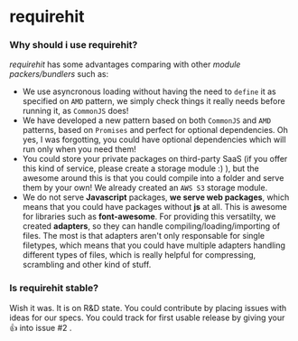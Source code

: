 requirehit
==========

### Why should i use requirehit?

*requirehit* has some advantages comparing with other *module packers/bundlers* such as:

* We use asyncronous loading without having the need to `define` it as specified on `AMD` pattern, we simply check things it really needs before running it, as `CommonJS` does!
* We have developed a new pattern based on both `CommonJS` and `AMD` patterns, based on `Promises` and perfect for optional dependencies. Oh yes, I was forgotting, you could have optional dependencies which will run only when you need them!
* You could store your private packages on third-party SaaS (if you offer this kind of service, please create a storage module :) ), but the awesome around this is that you could compile into a folder and serve them by your own! We already created an `AWS S3` storage module.
* We do not serve **Javascript** packages, **we serve web packages**, which means that you could have packages without **js** at all. This is awesome for libraries such as **font-awesome**. For providing this versatilty, we created **adapters**, so they can handle compiling/loading/importing of files. The most is that adapters aren't only responsable for single filetypes, which means that you could have multiple adapters handling different types of files, which is really helpful for compressing, scrambling and other kind of stuff.

### Is requirehit stable?

Wish it was. It is on R&D state. You could contribute by placing issues with ideas for our specs. You could track for first usable release by giving your :+1: into issue #2 .

